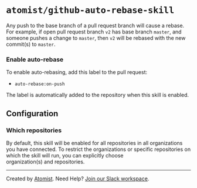 # `atomist/github-auto-rebase-skill`

<!---atomist-skill-readme:start--->

Any push to the base branch of a pull request branch will cause a rebase. For 
example, if open pull request branch `v2` has base branch `master`, and someone
pushes a change to `master`, then `v2` will be rebased with the new commit(s) 
to `master`.
 
### **Enable auto-rebase**

To enable auto-rebasing, add this label to the pull request:

- `auto-rebase:on-push`

The label is automatically added to the repository when this skill is enabled.

## **Configuration**

### Which repositories

By default, this skill will be enabled for all repositories in all 
organizations you have connected. To restrict the organizations or specific
repositories on which the skill will run, you can explicitly choose  
organization(s) and repositories.

<!---atomist-skill-readme:end--->

---
 
Created by [Atomist][atomist].
Need Help?  [Join our Slack workspace][slack].

[atomist]: https://atomist.com/ (Atomist - How Teams Deliver Software)
[slack]: https://join.atomist.com/ (Atomist Community Slack)
 

